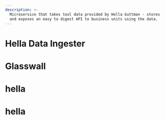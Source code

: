 ```yaml
---
description: >-
  Microservice that takes tool data provided by Hella Guttman - stores the data
  and exposes an easy to digest API to business units using the data.
---
```


# Hella Data Ingester

# Glasswall
# hella
# hella
